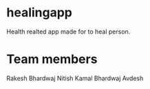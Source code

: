 # healingapp

Health realted app made for to heal person.

# Team members
Rakesh Bhardwaj
Nitish
Kamal Bhardwaj
Avdesh
